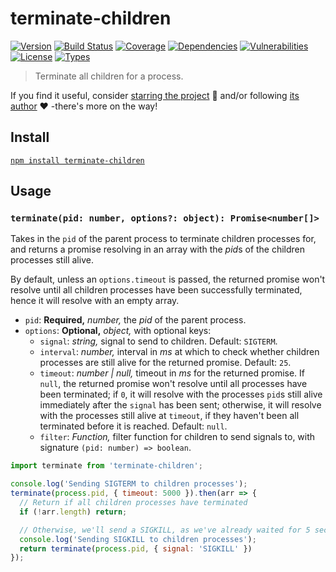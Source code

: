 # terminate-children

[![Version](https://img.shields.io/npm/v/terminate-children.svg)](https://www.npmjs.com/package/terminate-children)
[![Build Status](https://img.shields.io/travis/rafamel/utils/master.svg)](https://travis-ci.org/rafamel/utils)
[![Coverage](https://img.shields.io/coveralls/rafamel/utils/master.svg)](https://coveralls.io/github/rafamel/utils)
[![Dependencies](https://img.shields.io/david/rafamel/utils.svg?path=packages%2Fterminate-children)](https://david-dm.org/rafamel/utils.svg?path=packages%2Fterminate-children)
[![Vulnerabilities](https://img.shields.io/snyk/vulnerabilities/npm/terminate-children.svg)](https://snyk.io/test/npm/terminate-children)
[![License](https://img.shields.io/github/license/rafamel/utils.svg)](https://github.com/rafamel/utils/blob/master/LICENSE)
[![Types](https://img.shields.io/npm/types/terminate-children.svg)](https://www.npmjs.com/package/terminate-children)

> Terminate all children for a process.

If you find it useful, consider [starring the project](https://github.com/rafamel/utils/tree/master/packages/terminate-children) 💪 and/or following [its author](https://github.com/rafamel) ❤️ -there's more on the way!

## Install

[`npm install terminate-children`](https://www.npmjs.com/package/terminate-children)

## Usage

### `terminate(pid: number, options?: object): Promise<number[]>`

Takes in the `pid` of the parent process to terminate children processes for, and returns a promise resolving in an array with the *pid*s of the children processes still alive.

By default, unless an `options.timeout` is passed, the returned promise won't resolve until all children processes have been successfully terminated, hence it will resolve with an empty array.

* `pid`: **Required,** *number,* the *pid* of the parent process.
* `options`: **Optional,** *object,* with optional keys:
  * `signal`: *string,* signal to send to children. Default: `SIGTERM`.
  * `interval`: *number,* interval in *ms* at which to check whether children processes are still alive for the returned promise. Default: `25`.
  * `timeout`: *number | null,* timeout in *ms* for the returned promise. If `null`, the returned promise won't resolve until all processes have been terminated; if `0`, it will resolve with the processes `pid`s still alive immediately after the `signal` has been sent; otherwise, it will resolve with the processes still alive at `timeout`, if they haven't been all terminated before it is reached. Default: `null`.
  * `filter`: *Function,* filter function for children to send signals to, with signature `(pid: number) => boolean`.

```javascript
import terminate from 'terminate-children';

console.log('Sending SIGTERM to children processes');
terminate(process.pid, { timeout: 5000 }).then(arr => {
  // Return if all children processes have terminated
  if (!arr.length) return;

  // Otherwise, we'll send a SIGKILL, as we've already waited for 5 seconds
  console.log('Sending SIGKILL to children processes');
  return terminate(process.pid, { signal: 'SIGKILL' })
});
```
